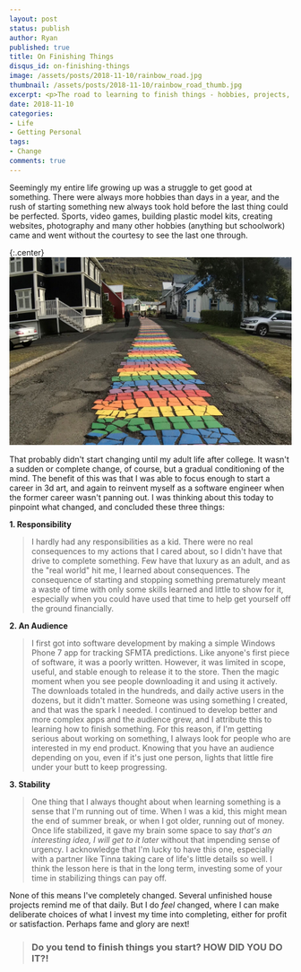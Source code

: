 ```yaml
---
layout: post
status: publish
author: Ryan
published: true
title: On Finishing Things
disqus_id: on-finishing-things
image: /assets/posts/2018-11-10/rainbow_road.jpg
thumbnail: /assets/posts/2018-11-10/rainbow_road_thumb.jpg
excerpt: <p>The road to learning to finish things - hobbies, projects, and more</p>
date: 2018-11-10
categories: 
- Life
- Getting Personal
tags: 
- Change
comments: true
---
```


Seemingly my entire life growing up was a struggle to get good at something. There were always more hobbies than days in a year, and the rush of starting something new always took hold before the last thing could be perfected. Sports, video games, building plastic model kits, creating websites, photography and many other hobbies (anything but schoolwork) came and went without the courtesy to see the last one through.

{:.center}
![Rainbow Road](/assets/posts/2018-11-10/rainbow_road.jpg) 

That probably didn't start changing until my adult life after college. It wasn't a sudden or complete change, of course, but a gradual conditioning of the mind. The benefit of this was that I was able to focus enough to start a career in 3d art, and again to reinvent myself as a software engineer when the former career wasn't panning out. I was thinking about this today to pinpoint what changed, and concluded these three things:

**1. Responsibility**

>I hardly had any responsibilities as a kid. There were no real consequences to my actions that I cared about, so I didn't have that drive to complete something. Few have that luxury as an adult, and as the "real world" hit me, I learned about consequences. The consequence of starting and stopping something prematurely meant a waste of time with only some skills learned and little to show for it, especially when you could have used that time to help get yourself off the ground financially.

**2. An Audience**

>I first got into software development by making a simple Windows Phone 7 app for tracking SFMTA predictions. Like anyone's first piece of software, it was a poorly written. However, it was limited in scope, useful, and stable enough to release it to the store. Then the magic moment when you see people downloading it and using it actively. The downloads totaled in the hundreds, and daily active users in the dozens, but it didn't matter. Someone was using something I created, and that was the spark I needed. I continued to develop better and more complex apps and the audience grew, and I attribute this to learning how to finish something. For this reason, if I'm getting serious about working on something, I always look for people who are interested in my end product. Knowing that you have an audience depending on you, even if it's just one person, lights that little fire under your butt to keep progressing.

**3. Stability**

>One thing that I always thought about when learning something is a sense that I'm running out of time. When I was a kid, this might mean the end of summer break, or when I got older, running out of money. Once life stabilized, it gave my brain some space to say *that's an interesting idea, I will get to it later* without that impending sense of urgency. I acknowledge that I'm lucky to have this one, especially with a partner like Tinna taking care of life's little details so well. I think the lesson here is that in the long term, investing some of your time in stabilizing things can pay off.

None of this means I've completely changed. Several unfinished house projects remind me of that daily. But I do *feel* changed, where I can make deliberate choices of what I invest my time into completing, either for profit or satisfaction. Perhaps fame and glory are next!

>### Do you tend to finish things you start? HOW DID YOU DO IT?!